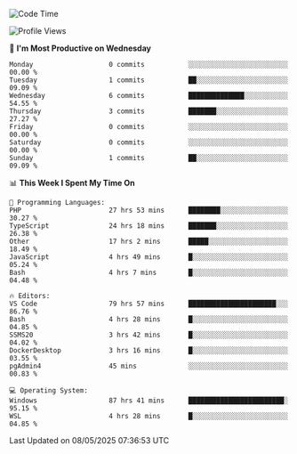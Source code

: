 <!--START_SECTION:waka-->
![Code Time](http://img.shields.io/badge/Code%20Time-4%2C906%20hrs%2034%20mins-blue)

![Profile Views](http://img.shields.io/badge/Profile%20Views-0-blue)

📅 **I'm Most Productive on Wednesday** 

```text
Monday                   0 commits           ░░░░░░░░░░░░░░░░░░░░░░░░░   00.00 % 
Tuesday                  1 commits           ██░░░░░░░░░░░░░░░░░░░░░░░   09.09 % 
Wednesday                6 commits           ██████████████░░░░░░░░░░░   54.55 % 
Thursday                 3 commits           ███████░░░░░░░░░░░░░░░░░░   27.27 % 
Friday                   0 commits           ░░░░░░░░░░░░░░░░░░░░░░░░░   00.00 % 
Saturday                 0 commits           ░░░░░░░░░░░░░░░░░░░░░░░░░   00.00 % 
Sunday                   1 commits           ██░░░░░░░░░░░░░░░░░░░░░░░   09.09 % 
```


📊 **This Week I Spent My Time On** 

```text
💬 Programming Languages: 
PHP                      27 hrs 53 mins      ████████░░░░░░░░░░░░░░░░░   30.27 % 
TypeScript               24 hrs 18 mins      ███████░░░░░░░░░░░░░░░░░░   26.38 % 
Other                    17 hrs 2 mins       █████░░░░░░░░░░░░░░░░░░░░   18.49 % 
JavaScript               4 hrs 49 mins       █░░░░░░░░░░░░░░░░░░░░░░░░   05.24 % 
Bash                     4 hrs 7 mins        █░░░░░░░░░░░░░░░░░░░░░░░░   04.48 % 

🔥 Editors: 
VS Code                  79 hrs 57 mins      ██████████████████████░░░   86.76 % 
Bash                     4 hrs 28 mins       █░░░░░░░░░░░░░░░░░░░░░░░░   04.85 % 
SSMS20                   3 hrs 42 mins       █░░░░░░░░░░░░░░░░░░░░░░░░   04.02 % 
DockerDesktop            3 hrs 16 mins       █░░░░░░░░░░░░░░░░░░░░░░░░   03.55 % 
pgAdmin4                 45 mins             ░░░░░░░░░░░░░░░░░░░░░░░░░   00.83 % 

💻 Operating System: 
Windows                  87 hrs 41 mins      ████████████████████████░   95.15 % 
WSL                      4 hrs 28 mins       █░░░░░░░░░░░░░░░░░░░░░░░░   04.85 % 
```


 Last Updated on 08/05/2025 07:36:53 UTC
<!--END_SECTION:waka-->
